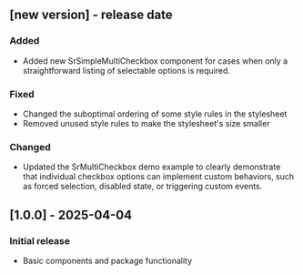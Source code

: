## [new version] - release date
### Added
- Added new SrSimpleMultiCheckbox component for cases when only a straightforward listing of selectable options is required.

### Fixed
- Changed the suboptimal ordering of some style rules in the stylesheet
- Removed unused style rules to make the stylesheet's size smaller

### Changed
- Updated the SrMultiCheckbox demo example to clearly demonstrate that individual checkbox options can implement custom behaviors, such as forced selection, disabled state, or triggering custom events.

## [1.0.0] - 2025-04-04
### Initial release
- Basic components and package functionality
